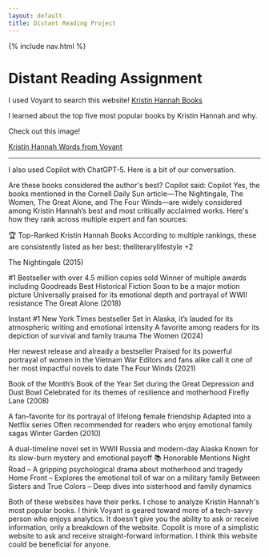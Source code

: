 ```yaml
---
layout: default
title: Distant Reading Project
---
```


{% include nav.html %}


# Distant Reading Assignment 

I used Voyant to search this website! [Kristin Hannah Books](https://www.cornellsun.com/article/2025/02/reading-kristin-hannah)

I learned about the top five most popular books by Kristin Hannah and why.

Check out this image!

[Kristin Hannah Words from Voyant](KristinHannahBooks.png)

---
I also used Copilot with ChatGPT-5. Here is a bit of our conversation.

Are these books considered the author's best?
Copilot said:
Copilot
Yes, the books mentioned in the Cornell Daily Sun article—The Nightingale, The Women, The Great Alone, and The Four Winds—are widely considered among Kristin Hannah’s best and most critically acclaimed works. Here's how they rank across multiple expert and fan sources:

🏆 Top-Ranked Kristin Hannah Books
According to multiple rankings, these are consistently listed as her best:
theliterarylifestyle
+2

The Nightingale (2015)

#1 Bestseller with over 4.5 million copies sold
Winner of multiple awards including Goodreads Best Historical Fiction
Soon to be a major motion picture
Universally praised for its emotional depth and portrayal of WWII resistance
The Great Alone (2018)

Instant #1 New York Times bestseller
Set in Alaska, it’s lauded for its atmospheric writing and emotional intensity
A favorite among readers for its depiction of survival and family trauma
The Women (2024)

Her newest release and already a bestseller
Praised for its powerful portrayal of women in the Vietnam War
Editors and fans alike call it one of her most impactful novels to date
The Four Winds (2021)

Book of the Month’s Book of the Year
Set during the Great Depression and Dust Bowl
Celebrated for its themes of resilience and motherhood
Firefly Lane (2008)

A fan-favorite for its portrayal of lifelong female friendship
Adapted into a Netflix series
Often recommended for readers who enjoy emotional family sagas
Winter Garden (2010)

A dual-timeline novel set in WWII Russia and modern-day Alaska
Known for its slow-burn mystery and emotional payoff
📚 Honorable Mentions
Night Road – A gripping psychological drama about motherhood and tragedy
Home Front – Explores the emotional toll of war on a military family
Between Sisters and True Colors – Deep dives into sisterhood and family dynamics


Both of these websites have their perks. I chose to analyze Kristin Hannah's most popular books. I think Voyant is geared toward more of a tech-savvy person who enjoys analytics. It doesn't give you the ability to ask or receive information, only a breakdown of the website. Copolit is more of a simplistic website to ask and receive straight-forward information. I think this website could be beneficial for anyone. 
